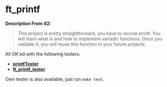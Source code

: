 # ft_printf

**Description From 42:**
> This project is pretty straightforward, you have to recode printf. You will learn what is and how to implement variadic functions. Once you validate it, you will reuse this function in your future projects.

All OK'ed with the following testers:

- **[printfTester](https://github.com/Tripouille/printfTester)**
- **[ft_printf_tester](https://github.com/paulo-santana/ft_printf_tester)**

Own tester is also available, just run `make test`.
